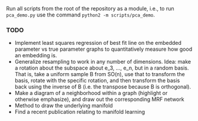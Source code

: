 Run all scripts from the root of the repository as a module, i.e., to run ```pca_demo.py``` use the command ```python2 -m scripts/pca_demo```.

### TODO

* Implement least squares regression of best fit line on the embedded parameter vs true parameter graphs to quantitatively measure how good an embedding is.
* Generalize resampling to work in any number of dimensions. Idea: make a rotation about the subspace about e_3, ..., e_n, but in a random basis. That is, take a uniform sample B from SO(n), use that to transform the basis, rotate with the specific rotation, and then transform the basis back using the inverse of B (i.e. the transpose because B is orthogonal).
* Make a diagram of a neighborhood within a graph (highlight or otherwise emphasize), and draw out the corresponding MRF network
* Method to draw the underlying manifold
* Find a recent publication relating to manifold learning
